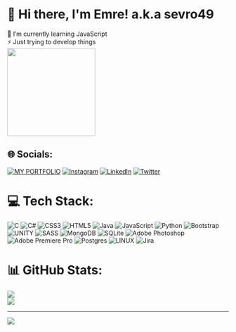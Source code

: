 # 💫 Hi there, I'm Emre! a.k.a sevro49
🔭 I’m currently learning JavaScript<br>⚡ Just trying to develop things 
<br>
<img src="https://media4.giphy.com/media/bGgsc5mWoryfgKBx1u/giphy.gif?cid=ecf05e475cwzwcm63iaxo6bhtp7whkwsmcdxb22wwvzkzsls&ep=v1_gifs_search&rid=giphy.gif&ct=g" width="200"/>

## 🌐 Socials:
[![MY PORTFOLIO](https://img.shields.io/badge/-MY%20PORTFOLIO-orange)](https://sevro49.github.io/My-Portfolio/public/index.html) [![Instagram](https://img.shields.io/badge/Instagram-%23E4405F.svg?logo=Instagram&logoColor=white)](https://www.instagram.com/e.glrr/) [![LinkedIn](https://img.shields.io/badge/LinkedIn-%230077B5.svg?logo=linkedin&logoColor=white)](https://www.linkedin.com/in/sevro49/) [![Twitter](https://img.shields.io/badge/Twitter-%231DA1F2.svg?logo=Twitter&logoColor=white)](https://twitter.com/e_glrr) 

# 💻 Tech Stack:
![C](https://img.shields.io/badge/c-%2300599C.svg?style=for-the-badge&logo=c&logoColor=white) ![C#](https://img.shields.io/badge/c%23-%23239120.svg?style=for-the-badge&logo=c-sharp&logoColor=white) ![CSS3](https://img.shields.io/badge/css3-%231572B6.svg?style=for-the-badge&logo=css3&logoColor=white) ![HTML5](https://img.shields.io/badge/html5-%23E34F26.svg?style=for-the-badge&logo=html5&logoColor=white) ![Java](https://img.shields.io/badge/java-%23ED8B00.svg?style=for-the-badge&logo=java&logoColor=white) ![JavaScript](https://img.shields.io/badge/javascript-%23323330.svg?style=for-the-badge&logo=javascript&logoColor=%23F7DF1E) ![Python](https://img.shields.io/badge/python-3670A0?style=for-the-badge&logo=python&logoColor=ffdd54) ![Bootstrap](https://img.shields.io/badge/bootstrap-%23563D7C.svg?style=for-the-badge&logo=bootstrap&logoColor=white) ![UNITY](https://img.shields.io/badge/Unity-%2320232a.svg?style=for-the-badge&logo=unity&logoColor=white) ![SASS](https://img.shields.io/badge/SASS-hotpink.svg?style=for-the-badge&logo=SASS&logoColor=white) ![MongoDB](https://img.shields.io/badge/MongoDB-%234ea94b.svg?style=for-the-badge&logo=mongodb&logoColor=white) ![SQLite](https://img.shields.io/badge/sqlite-%2307405e.svg?style=for-the-badge&logo=sqlite&logoColor=white) ![Adobe Photoshop](https://img.shields.io/badge/adobephotoshop-%2331A8FF.svg?style=for-the-badge&logo=adobephotoshop&logoColor=white) ![Adobe Premiere Pro](https://img.shields.io/badge/Adobe%20Premiere%20Pro-9999FF.svg?style=for-the-badge&logo=Adobe%20Premiere%20Pro&logoColor=white) ![Postgres](https://img.shields.io/badge/postgres-%23316192.svg?style=for-the-badge&logo=postgresql&logoColor=white) ![LINUX](https://img.shields.io/badge/Linux-FCC624?style=for-the-badge&logo=linux&logoColor=black) ![Jira](https://img.shields.io/badge/jira-%230A0FFF.svg?style=for-the-badge&logo=jira&logoColor=white)
# 📊 GitHub Stats:
![](https://github-readme-stats.vercel.app/api?username=sevro49&theme=monokai&hide_border=false&include_all_commits=false&count_private=false)<br/>
![](https://github-readme-streak-stats.herokuapp.com/?user=sevro49&theme=monokai&hide_border=false)<br/>


---
[![](https://visitcount.itsvg.in/api?id=sevro49&icon=0&color=2)](https://visitcount.itsvg.in)

<!-- Proudly created with GPRM ( https://gprm.itsvg.in ) -->

